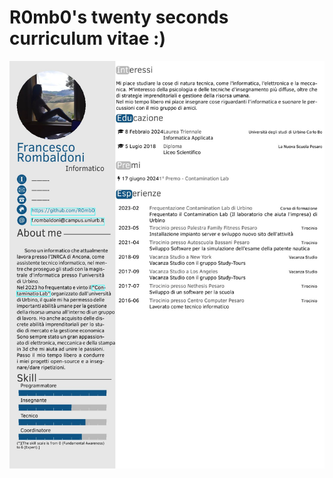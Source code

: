 # R0mb0's twenty seconds curriculum vitae :)
![CV](https://github.com/R0mb0/R0mb0sTwentySecondsCurriculumVitae/blob/master/CV.jpg)
